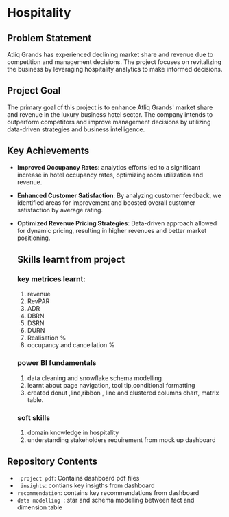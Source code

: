 # Hospitality
## Problem Statement

Atliq Grands has experienced declining market share and revenue due to competition and management decisions. The project focuses on revitalizing the business by leveraging hospitality analytics to make informed decisions.

## Project Goal

The primary goal of this project is to enhance Atliq Grands' market share and revenue in the luxury business hotel sector. The company intends to outperform competitors and improve management decisions by utilizing data-driven strategies and business intelligence.

## Key Achievements

- **Improved Occupancy Rates**: analytics efforts led to a significant increase in hotel occupancy rates, optimizing room utilization and revenue.

- **Enhanced Customer Satisfaction**: By analyzing customer feedback, we identified areas for improvement and boosted overall customer satisfaction by average rating.

- **Optimized Revenue Pricing Strategies**: Data-driven approach allowed for dynamic pricing, resulting in higher revenues and better market positioning.
  ##  Skills learnt from project
  ### key metrices learnt:
  1. revenue
  2. RevPAR
  3. ADR
  4. DBRN
  5. DSRN
  6. DURN
  7. Realisation %
  8. occupancy and cancellation %
  ### power BI fundamentals
  1. data cleaning and snowflake schema modelling
  2. learnt about page navigation, tool tip,conditional formatting
  3. created donut ,line,ribbon , line and clustered columns chart, matrix table.
  ### soft skills
  1. domain knowledge in hospitality
  2. understanding stakeholders requirement from mock up dashboard 
     
## Repository Contents

- ` project pdf`: Contains dashboard pdf files
- ` insights`: contians key insigths from dashboard  
- `recommendation`: contains key recommendations from dashboard
- `data modelling `: star and schema modelling between fact and dimension table 
